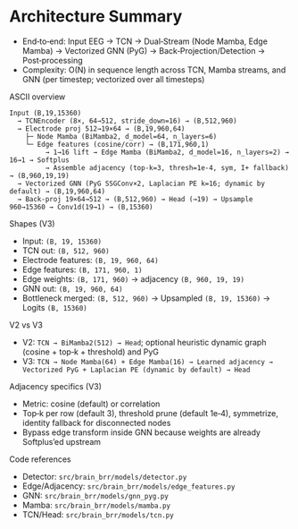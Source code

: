 # Architecture Summary

- End‑to‑end: Input EEG → TCN → Dual‑Stream (Node Mamba, Edge Mamba) → Vectorized GNN (PyG) → Back‑Projection/Detection → Post‑processing
- Complexity: O(N) in sequence length across TCN, Mamba streams, and GNN (per timestep; vectorized over all timesteps)

ASCII overview

```
Input (B,19,15360)
  → TCNEncoder (8×, 64→512, stride_down=16) → (B,512,960)
  → Electrode proj 512→19×64 → (B,19,960,64)
    ├─ Node Mamba (BiMamba2, d_model=64, n_layers=6)
    └─ Edge features (cosine/corr) → (B,171,960,1)
         → 1→16 lift → Edge Mamba (BiMamba2, d_model=16, n_layers=2) → 16→1 → Softplus
         → Assemble adjacency (top‑k=3, thresh=1e‑4, sym, I+ fallback) → (B,960,19,19)
  → Vectorized GNN (PyG SSGConv×2, Laplacian PE k=16; dynamic by default) → (B,19,960,64)
  → Back‑proj 19×64→512 → (B,512,960) → Head (→19) → Upsample 960→15360 → Conv1d(19→1) → (B,15360)
```

Shapes (V3)

- Input: `(B, 19, 15360)`
- TCN out: `(B, 512, 960)`
- Electrode features: `(B, 19, 960, 64)`
- Edge features: `(B, 171, 960, 1)`
- Edge weights: `(B, 171, 960)` → adjacency `(B, 960, 19, 19)`
- GNN out: `(B, 19, 960, 64)`
- Bottleneck merged: `(B, 512, 960)` → Upsampled `(B, 19, 15360)` → Logits `(B, 15360)`

V2 vs V3

- V2: `TCN → BiMamba2(512) → Head`; optional heuristic dynamic graph (cosine + top‑k + threshold) and PyG
- V3: `TCN → Node Mamba(64) + Edge Mamba(16) → Learned adjacency → Vectorized PyG + Laplacian PE (dynamic by default) → Head`

Adjacency specifics (V3)

- Metric: cosine (default) or correlation
- Top‑k per row (default 3), threshold prune (default 1e‑4), symmetrize, identity fallback for disconnected nodes
- Bypass edge transform inside GNN because weights are already Softplus’ed upstream

Code references

- Detector: `src/brain_brr/models/detector.py`
- Edge/Adjacency: `src/brain_brr/models/edge_features.py`
- GNN: `src/brain_brr/models/gnn_pyg.py`
- Mamba: `src/brain_brr/models/mamba.py`
- TCN/Head: `src/brain_brr/models/tcn.py`
